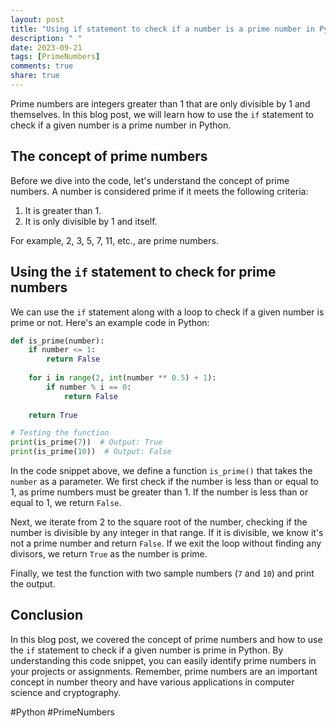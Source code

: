 ```yaml
---
layout: post
title: "Using if statement to check if a number is a prime number in Python"
description: " "
date: 2023-09-21
tags: [PrimeNumbers]
comments: true
share: true
---
```


Prime numbers are integers greater than 1 that are only divisible by 1 and themselves. In this blog post, we will learn how to use the `if` statement to check if a given number is a prime number in Python.

## The concept of prime numbers

Before we dive into the code, let's understand the concept of prime numbers. A number is considered prime if it meets the following criteria:

1. It is greater than 1.
2. It is only divisible by 1 and itself.

For example, 2, 3, 5, 7, 11, etc., are prime numbers.

## Using the `if` statement to check for prime numbers

We can use the `if` statement along with a loop to check if a given number is prime or not. Here's an example code in Python:

```python
def is_prime(number):
    if number <= 1:
        return False
    
    for i in range(2, int(number ** 0.5) + 1):
        if number % i == 0:
            return False
    
    return True

# Testing the function
print(is_prime(7))  # Output: True
print(is_prime(10))  # Output: False
```

In the code snippet above, we define a function `is_prime()` that takes the `number` as a parameter. We first check if the number is less than or equal to 1, as prime numbers must be greater than 1. If the number is less than or equal to 1, we return `False`.

Next, we iterate from 2 to the square root of the number, checking if the number is divisible by any integer in that range. If it is divisible, we know it's not a prime number and return `False`. If we exit the loop without finding any divisors, we return `True` as the number is prime.

Finally, we test the function with two sample numbers (`7` and `10`) and print the output.

## Conclusion

In this blog post, we covered the concept of prime numbers and how to use the `if` statement to check if a given number is prime in Python. By understanding this code snippet, you can easily identify prime numbers in your projects or assignments. Remember, prime numbers are an important concept in number theory and have various applications in computer science and cryptography. 

#Python #PrimeNumbers